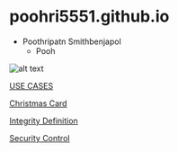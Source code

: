 # poohri5551.github.io

- Poothripatn Smithbenjapol
  - Pooh

![alt text](pic/IMG_4427.jpeg)

[USE CASES](usecases.md)

[Christmas Card](christmas.md)

[Integrity Definition](integrity.md)

[Security Control](securitycontrol.md)
